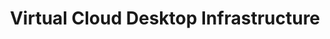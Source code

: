 ---
title: Virtual Cloud Desktop Infrastructure
slug: cloud-desktop-infrastructure
excerpt: How to start with Virtual Cloud Desktop Infrastructure
sections: First steps, Tutorials
order: 12
---